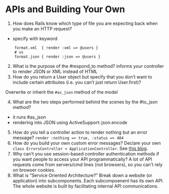 # APIs and Building Your Own

1. How does Rails know which type of file you are expecting back when you make an HTTP request?

- specify with keyword

```
    format.xml  { render :xml => @users }
    # vs
    format.json { render :json => @users }
```

2. What is the purpose of the #respond_to method?
   informs your controller to render JSON or XML instead of HTML
3. How do you return a User object but specify that you don’t want to include certain attributes (i.e. you can’t just return User.first)?

Overwrite or inherit the `#as_json` method of the model

4. What are the two steps performed behind the scenes by the #to_json method?

- it runs #as_json
- rendering into JSON using ActiveSupport::json.encode

5. How do you tell a controller action to render nothing but an error message?
   `render :nothing => true, :status => 404`
6. How do you build your own custom error messages?
   Declare your own `class ErrorsController < ApplicationController`. See [this blog](https://phawk.co.uk/blog/custom-rails-error-pages/).
7. Why can’t you use session-based controller authentication methods if you want people to access your API programmatically?
   A lot of API requests come from servers/cmd lines (not browsers), so you can't rely on browser cookies.
8. What is “Service Oriented Architecture?”
   Break down a website (or application) into subcomponents. Each subcompoenent has its own API. The whole website is built by facilitating internal API communications.
